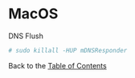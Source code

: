 # MacOS

DNS Flush
```bash
# sudo killall -HUP mDNSResponder
```


Back to the [Table of Contents](https://github.com/karuso/gospel#table-of-contents)